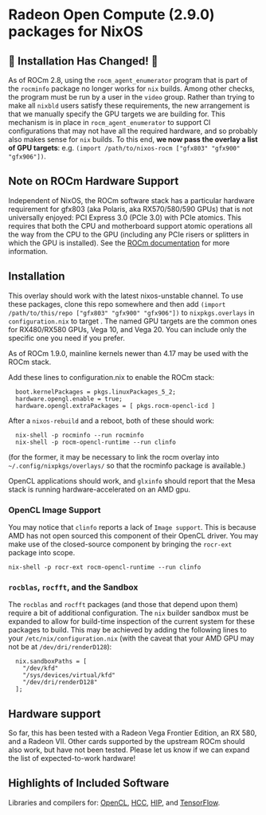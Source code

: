 # Radeon Open Compute (2.9.0) packages for NixOS

## 🚨 Installation Has Changed! 🚨

As of ROCm 2.8, using the `rocm_agent_enumerator` program that is part of the `rocminfo` package no longer works for `nix` builds. Among other checks, the program must be run by a user in the `video` group. Rather than trying to make all `nixbld` users satisfy these requirements, the new arrangement is that we manually specify the GPU targets we are building for. This mechanism is in place in `rocm_agent_enumerator` to support CI configurations that may not have all the required hardware, and so probably also makes sense for `nix` builds. To this end, **we now pass the overlay a list of GPU targets**: e.g. `(import /path/to/nixos-rocm ["gfx803" "gfx900" "gfx906"])`.

## Note on ROCm Hardware Support
Independent of NixOS, the ROCm software stack has a particular hardware requirement for gfx803 (aka Polaris, aka RX570/580/590 GPUs) that is not universally enjoyed: PCI Express 3.0 (PCIe 3.0) with PCIe atomics. This requires that both the CPU and motherboard support atomic operations all the way from the CPU to the GPU (including any PCIe risers or splitters in which the GPU is installed). See the [ROCm documentation](https://github.com/RadeonOpenCompute/ROCm#hardware-support) for more information.

## Installation

This overlay should work with the latest nixos-unstable channel. To use these
packages, clone this repo somewhere and then add `(import /path/to/this/repo ["gfx803" "gfx900" "gfx906"])`
to `nixpkgs.overlays` in `configuration.nix` to target . The named GPU targets are the common ones for RX480/RX580 GPUs, Vega 10, and Vega 20. You can include only the specific one you need if you prefer.

As of ROCm 1.9.0, mainline kernels newer than 4.17 may be used with the ROCm stack.

Add these lines to configuration.nix to enable the ROCm stack:
```
  boot.kernelPackages = pkgs.linuxPackages_5_2;
  hardware.opengl.enable = true;
  hardware.opengl.extraPackages = [ pkgs.rocm-opencl-icd ]
```

After a `nixos-rebuild` and a reboot, both of these should work:
```
  nix-shell -p rocminfo --run rocminfo
  nix-shell -p rocm-opencl-runtime --run clinfo
```

(for the former, it may be necessary to link the rocm overlay into
`~/.config/nixpkgs/overlays/` so that the rocminfo package is available.)

OpenCL applications should work, and `glxinfo` should report that the Mesa
stack is running hardware-accelerated on an AMD gpu.

### OpenCL Image Support
You may notice that `clinfo` reports a lack of `Image support`. This is because AMD has not open sourced this component of their OpenCL driver. You may make use of the closed-source component by bringing the `rocr-ext` package into scope.
```
nix-shell -p rocr-ext rocm-opencl-runtime --run clinfo
```

### `rocblas`, `rocfft`, and the Sandbox

The `rocblas` and `rocfft` packages (and those that depend upon them) require a bit of additional configuration. The `nix` builder sandbox must be expanded to allow for build-time inspection of the current system for these packages to build. This may be achieved by adding the following lines to your `/etc/nix/configuration.nix` (with the caveat that your AMD GPU may not be at `/dev/dri/renderD128`):
```
  nix.sandboxPaths = [ 
    "/dev/kfd" 
    "/sys/devices/virtual/kfd" 
    "/dev/dri/renderD128"
  ];

```

## Hardware support

So far, this has been tested with a Radeon Vega Frontier Edition, an RX 580, and a Radeon VII.  Other cards supported by the upstream ROCm should also work, but have not been tested. Please let us know if we can expand the list of expected-to-work hardware!

## Highlights of Included Software

Libraries and compilers for: [OpenCL](https://github.com/RadeonOpenCompute/ROCm-OpenCL-Runtime), [HCC](https://github.com/RadeonOpenCompute/hcc), [HIP](https://github.com/ROCm-Developer-Tools/HIP), and [TensorFlow](https://github.com/ROCmSoftwarePlatform/tensorflow-upstream).
